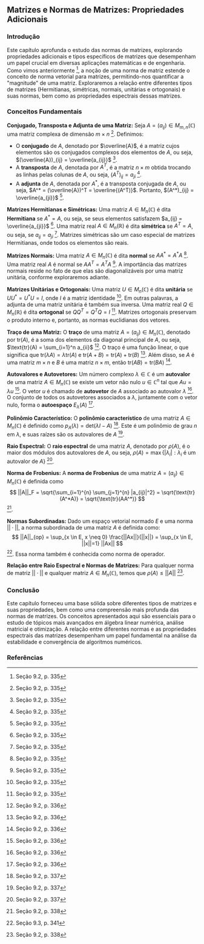 ## Matrizes e Normas de Matrizes: Propriedades Adicionais

### Introdução
Este capítulo aprofunda o estudo das normas de matrizes, explorando propriedades adicionais e tipos específicos de matrizes que desempenham um papel crucial em diversas aplicações matemáticas e de engenharia. Como vimos anteriormente [^335], a noção de uma norma de matriz estende o conceito de norma vetorial para matrizes, permitindo-nos quantificar a "magnitude" de uma matriz. Exploraremos a relação entre diferentes tipos de matrizes (Hermitianas, simétricas, normais, unitárias e ortogonais) e suas normas, bem como as propriedades espectrais dessas matrizes.

### Conceitos Fundamentais

**Conjugado, Transposta e Adjunta de uma Matriz:**
Seja $A = (a_{ij}) \in M_{m,n}(\mathbb{C})$ uma matriz complexa de dimensão $m \times n$ [^335]. Definimos:
*   O **conjugado** de $A$, denotado por $\overline{A}$, é a matriz cujos elementos são os conjugados complexos dos elementos de $A$, ou seja, $(\overline{A})_{ij} = \overline{a_{ij}}$ [^335].
*   A **transposta** de $A$, denotada por $A^T$, é a matriz $n \times m$ obtida trocando as linhas pelas colunas de $A$, ou seja, $(A^T)_{ij} = a_{ji}$ [^335].
*   A **adjunta** de $A$, denotada por $A^*$, é a transposta conjugada de $A$, ou seja, $A^* = (\overline{A})^T = \overline{(A^T)}$. Portanto, $(A^*)_{ij} = \overline{a_{ji}}$ [^335].

**Matrizes Hermitianas e Simétricas:**
Uma matriz $A \in M_n(\mathbb{C})$ é dita **Hermitiana** se $A^* = A$, ou seja, se seus elementos satisfazem $a_{ij} = \overline{a_{ji}}$ [^335]. Uma matriz real $A \in M_n(\mathbb{R})$ é dita **simétrica** se $A^T = A$, ou seja, se $a_{ij} = a_{ji}$ [^335]. Matrizes simétricas são um caso especial de matrizes Hermitianas, onde todos os elementos são reais.

**Matrizes Normais:**
Uma matriz $A \in M_n(\mathbb{C})$ é dita **normal** se $AA^* = A^*A$ [^335]. Uma matriz real $A$ é normal se $AA^T = A^TA$ [^335]. A importância das matrizes normais reside no fato de que elas são diagonalizáveis por uma matriz unitária, conforme exploraremos adiante.

**Matrizes Unitárias e Ortogonais:**
Uma matriz $U \in M_n(\mathbb{C})$ é dita **unitária** se $UU^* = U^*U = I$, onde $I$ é a matriz identidade [^335]. Em outras palavras, a adjunta de uma matriz unitária é também sua inversa. Uma matriz real $Q \in M_n(\mathbb{R})$ é dita **ortogonal** se $QQ^T = Q^TQ = I$ [^335]. Matrizes ortogonais preservam o produto interno e, portanto, as normas euclidianas dos vetores.

**Traço de uma Matriz:**
O **traço** de uma matriz $A = (a_{ij}) \in M_n(\mathbb{C})$, denotado por $\text{tr}(A)$, é a soma dos elementos da diagonal principal de $A$, ou seja, $\text{tr}(A) = \sum_{i=1}^n a_{ii}$ [^336]. O traço é uma função linear, o que significa que $\text{tr}(\lambda A) = \lambda \text{tr}(A)$ e $\text{tr}(A + B) = \text{tr}(A) + \text{tr}(B)$ [^336]. Além disso, se $A$ é uma matriz $m \times n$ e $B$ é uma matriz $n \times m$, então $\text{tr}(AB) = \text{tr}(BA)$ [^336].

**Autovalores e Autovetores:**
Um número complexo $\lambda \in \mathbb{C}$ é um **autovalor** de uma matriz $A \in M_n(\mathbb{C})$ se existe um vetor não nulo $u \in \mathbb{C}^n$ tal que $Au = \lambda u$ [^336]. O vetor $u$ é chamado de **autovetor** de $A$ associado ao autovalor $\lambda$ [^336]. O conjunto de todos os autovetores associados a $\lambda$, juntamente com o vetor nulo, forma o **autoespaço** $E_\lambda(A)$ [^336].

**Polinômio Característico:**
O **polinômio característico** de uma matriz $A \in M_n(\mathbb{C})$ é definido como $p_A(\lambda) = \text{det}(\lambda I - A)$ [^337]. Este é um polinômio de grau $n$ em $\lambda$, e suas raízes são os autovalores de $A$ [^337].

**Raio Espectral:**
O **raio espectral** de uma matriz $A$, denotado por $\rho(A)$, é o maior dos módulos dos autovalores de $A$, ou seja, $\rho(A) = \max\{|\lambda_i| : \lambda_i \text{ é um autovalor de } A\}$ [^337].

**Norma de Frobenius:**
A **norma de Frobenius** de uma matriz $A = (a_{ij}) \in M_{n}(\mathbb{C})$ é definida como
$$
||A||_F = \sqrt{\sum_{i=1}^{n} \sum_{j=1}^{n} |a_{ij}|^2} = \sqrt{\text{tr}(A^*A)} = \sqrt{\text{tr}(AA^*)}
$$
[^338].

**Normas Subordinadas:**
Dado um espaço vetorial normado $E$ e uma norma $||\cdot||$, a norma subordinada de uma matriz $A$ é definida como:
$$
||A||_{op} = \sup_{x \in E, x \neq 0} \frac{||Ax||}{||x||} = \sup_{x \in E, ||x||=1} ||Ax||
$$
[^341]. Essa norma também é conhecida como norma de operador.

**Relação entre Raio Espectral e Normas de Matrizes:**
Para qualquer norma de matriz $||\cdot||$ e qualquer matriz $A \in M_n(\mathbb{C})$, temos que $\rho(A) \leq ||A||$ [^338].

### Conclusão
Este capítulo forneceu uma base sólida sobre diferentes tipos de matrizes e suas propriedades, bem como uma compreensão mais profunda das normas de matrizes. Os conceitos apresentados aqui são essenciais para o estudo de tópicos mais avançados em álgebra linear numérica, análise matricial e otimização. A relação entre diferentes normas e as propriedades espectrais das matrizes desempenham um papel fundamental na análise da estabilidade e convergência de algoritmos numéricos.

### Referências
[^335]: Seção 9.2, p. 335
[^336]: Seção 9.2, p. 336
[^337]: Seção 9.2, p. 337
[^338]: Seção 9.2, p. 338
[^341]: Seção 9.3, p. 341
<!-- END -->